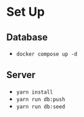 # Set Up

## Database
- `docker compose up -d`

## Server
- `yarn install`
- `yarn run db:push`
- `yarn run db:seed`